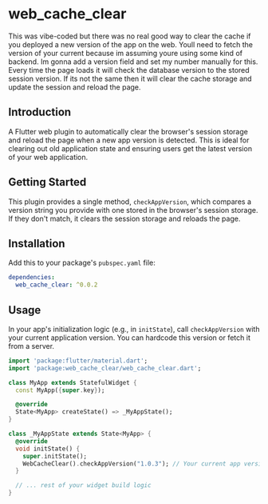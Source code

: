 



# web_cache_clear

This was vibe-coded but there was no real good way to clear the cache if you deployed a new version of the app on the web. Youll need to fetch the version of your current because im assuming youre using some kind of backend. Im gonna add a version field and set my number manually for this. Every time the page loads it will check the database version to the stored session version. If its not the same then it will clear the cache storage and update the session and reload the page.

## Introduction


A Flutter web plugin to automatically clear the browser's session storage and reload the page when a new app version is detected. This is ideal for clearing out old application state and ensuring users get the latest version of your web application.

## Getting Started

This plugin provides a single method, `checkAppVersion`, which compares a version string you provide with one stored in the browser's session storage. If they don't match, it clears the session storage and reloads the page.

## Installation

Add this to your package's `pubspec.yaml` file:

```yaml
dependencies:
  web_cache_clear: ^0.0.2
```

## Usage

In your app's initialization logic (e.g., in `initState`), call `checkAppVersion` with your current application version. You can hardcode this version or fetch it from a server.

```dart
import 'package:flutter/material.dart';
import 'package:web_cache_clear/web_cache_clear.dart';

class MyApp extends StatefulWidget {
  const MyApp({super.key});

  @override
  State<MyApp> createState() => _MyAppState();
}

class _MyAppState extends State<MyApp> {
  @override
  void initState() {
    super.initState();
    WebCacheClear().checkAppVersion("1.0.3"); // Your current app version
  }

  // ... rest of your widget build logic
}
```
